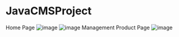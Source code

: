 # JavaCMSProject
Home Page
![image](https://github.com/Egg-cellent/JavaCMSProject/assets/133782163/f6e5d2dd-3a3a-4765-bf13-bcd4bef1f817)
![image](https://github.com/Egg-cellent/JavaCMSProject/assets/133782163/e0843100-4096-4251-a1a6-464e60e2ca9a)
Management Product Page
![image](https://github.com/Egg-cellent/JavaCMSProject/assets/133782163/ad312172-e01b-41b3-ad2d-ed7334fc997f)


